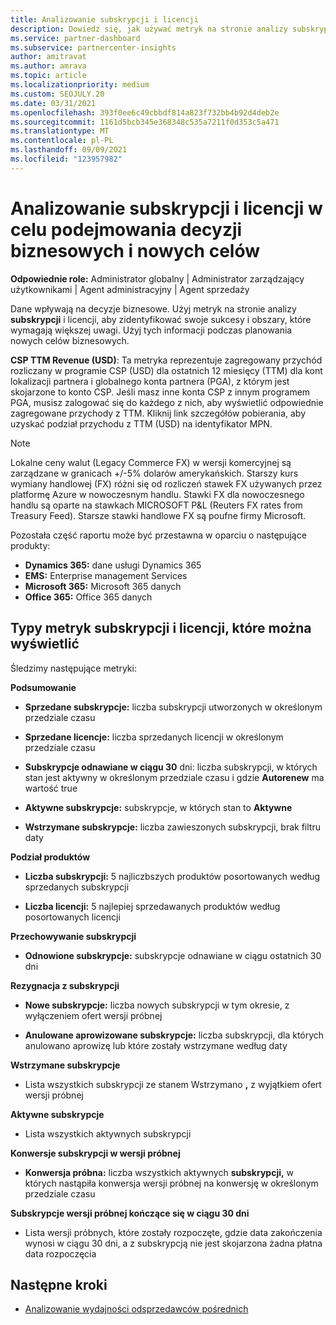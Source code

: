 ```yaml
---
title: Analizowanie subskrypcji i licencji
description: Dowiedz się, jak używać metryk na stronie analizy subskrypcji i licencji, aby zidentyfikować swoje sukcesy i obszary, które wymagają większej uwagi.
ms.service: partner-dashboard
ms.subservice: partnercenter-insights
author: amitravat
ms.author: amrava
ms.topic: article
ms.localizationpriority: medium
ms.custom: SEOJULY.20
ms.date: 03/31/2021
ms.openlocfilehash: 393f0ee6c49cbbdf814a823f732bb4b92d4deb2e
ms.sourcegitcommit: 1161d5bcb345e368348c535a7211f0d353c5a471
ms.translationtype: MT
ms.contentlocale: pl-PL
ms.lasthandoff: 09/09/2021
ms.locfileid: "123957982"
---
```

# <a name="analyze-subscriptions-and-licenses-to-help-you-drive-business-decisions-and-new-goals"></a>Analizowanie subskrypcji i licencji w celu podejmowania decyzji biznesowych i nowych celów

**Odpowiednie role:** Administrator globalny | Administrator zarządzający użytkownikami | Agent administracyjny | Agent sprzedaży

Dane wpływają na decyzje biznesowe. Użyj metryk na stronie analizy **subskrypcji** i licencji, aby zidentyfikować swoje sukcesy i obszary, które wymagają większej uwagi. Użyj tych informacji podczas planowania nowych celów biznesowych.

**CSP TTM Revenue (USD)**: Ta metryka reprezentuje zagregowany przychód rozliczany w programie CSP (USD) dla ostatnich 12 miesięcy (TTM) dla kont lokalizacji partnera i globalnego konta partnera (PGA), z którym jest skojarzone to konto CSP. Jeśli masz inne konta CSP z innym programem PGA, musisz zalogować się do każdego z nich, aby wyświetlić odpowiednie zagregowane przychody z TTM.  Kliknij link szczegółów pobierania, aby uzyskać podział przychodu z TTM (USD) na identyfikator MPN.

>[!NOTE]
>Lokalne ceny walut (Legacy Commerce FX) w wersji komercyjnej są zarządzane w granicach +/-5% dolarów amerykańskich. Starszy kurs wymiany handlowej (FX) różni się od rozliczeń stawek FX używanych przez platformę Azure w nowoczesnym handlu. Stawki FX dla nowoczesnego handlu są oparte na stawkach MICROSOFT P&L (Reuters FX rates from Treasury Feed). Starsze stawki handlowe FX są poufne firmy Microsoft.


Pozostała część raportu może być przestawna w oparciu o następujące produkty:

 - **Dynamics 365:** dane usługi Dynamics 365  
 - **EMS:** Enterprise management Services  
 - **Microsoft 365:** Microsoft 365 danych  
 - **Office 365:** Office 365 danych  


## <a name="types-of-subscription-and-license-metrics-you-can-view"></a>Typy metryk subskrypcji i licencji, które można wyświetlić

Śledzimy następujące metryki:

**Podsumowanie**  
 - **Sprzedane subskrypcje:** liczba subskrypcji utworzonych w określonym przedziale czasu  
  
 - **Sprzedane licencje:** liczba sprzedanych licencji w określonym przedziale czasu  
  
 - **Subskrypcje odnawiane w ciągu 30** dni: liczba subskrypcji, w których stan jest aktywny w określonym przedziale czasu i gdzie **Autorenew** ma wartość true
 
 - **Aktywne subskrypcje:** subskrypcje, w których stan to **Aktywne**  
 
 - **Wstrzymane subskrypcje:** liczba zawieszonych subskrypcji, brak filtru daty  

**Podział produktów**
  
 - **Liczba subskrypcji:** 5 najliczbszych produktów posortowanych według sprzedanych subskrypcji  
 
 - **Liczba licencji:** 5 najlepiej sprzedawanych produktów według posortowanych licencji

**Przechowywanie subskrypcji**

 - **Odnowione subskrypcje:** subskrypcje odnawiane w ciągu ostatnich 30 dni  

**Rezygnacja z subskrypcji**  
 - **Nowe subskrypcje:** liczba nowych subskrypcji w tym okresie, z wyłączeniem ofert wersji próbnej  
 
 - **Anulowane aprowizowane subskrypcje:** liczba subskrypcji, dla których anulowano aprowizę lub które zostały wstrzymane według daty  

**Wstrzymane subskrypcje** 
 
 - Lista wszystkich subskrypcji ze stanem Wstrzymano **,** z wyjątkiem ofert wersji próbnej  
  
**Aktywne subskrypcje**

 - Lista wszystkich aktywnych subskrypcji  

**Konwersje subskrypcji w wersji próbnej**  

 - **Konwersja próbna:** liczba wszystkich aktywnych **subskrypcji,** w których nastąpiła konwersja wersji próbnej na konwersję w określonym przedziale czasu  

**Subskrypcje wersji próbnej kończące się w ciągu 30 dni**  

 - Lista wersji próbnych, które zostały rozpoczęte, gdzie data zakończenia wynosi w ciągu 30 dni, a z subskrypcją nie jest skojarzona żadna płatna data rozpoczęcia  



## <a name="next-steps"></a>Następne kroki

- [Analizowanie wydajności odsprzedawców pośrednich](analyze-indirect-resellers.md)